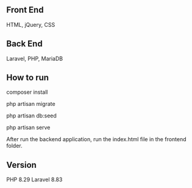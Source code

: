 ## Front End ##

HTML, jQuery, CSS

## Back End ##

Laravel, PHP, MariaDB

## How to run ##

composer install

php artisan migrate

php artisan db:seed

php artisan serve

After run the backend application, run the index.html file in the frontend folder.

## Version ##

PHP 8.29
Laravel 8.83